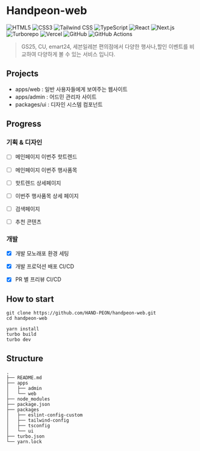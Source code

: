 # Handpeon-web

![HTML5](https://img.shields.io/static/v1?style=for-the-badge&message=HTML5&color=E34F26&logo=HTML5&logoColor=FFFFFF&label=) ![CSS3](https://img.shields.io/static/v1?style=for-the-badge&message=CSS3&color=1572B6&logo=CSS3&logoColor=FFFFFF&label=) ![Tailwind CSS](https://img.shields.io/static/v1?style=for-the-badge&message=Tailwind+CSS&color=222222&logo=Tailwind+CSS&logoColor=06B6D4&label=) ![TypeScript](https://img.shields.io/static/v1?style=for-the-badge&message=TypeScript&color=3178C6&logo=TypeScript&logoColor=FFFFFF&label=) ![React](https://img.shields.io/static/v1?style=for-the-badge&message=React&color=222222&logo=React&logoColor=61DAFB&label=) ![Next.js](https://img.shields.io/static/v1?style=for-the-badge&message=Next.js&color=000000&logo=Next.js&logoColor=FFFFFF&label=) ![Turborepo](https://img.shields.io/static/v1?style=for-the-badge&message=Turborepo&color=EF4444&logo=Turborepo&logoColor=FFFFFF&label=) ![Vercel](https://img.shields.io/static/v1?style=for-the-badge&message=Vercel&color=000000&logo=Vercel&logoColor=FFFFFF&label=) ![GitHub](https://img.shields.io/static/v1?style=for-the-badge&message=GitHub&color=181717&logo=GitHub&logoColor=FFFFFF&label=) ![GitHub Actions](https://img.shields.io/static/v1?style=for-the-badge&message=GitHub+Actions&color=2088FF&logo=GitHub+Actions&logoColor=FFFFFF&label=)

> GS25, CU, emart24, 세븐일레븐 편의점에서 다양한 행사나,할인 이벤트를 비교하여 다양하게 볼 수 있는 서비스 입니다.

## Projects

- apps/web : 일반 사용자들에게 보여주는 웹사이트
- apps/admin : 어드민 관리자 사이트
- packages/ui : 디자인 시스템 컴포넌트 


## Progress

### 기획 & 디자인

- [ ] 메인페이지 이번주 핫트렌드
- [ ] 메인페이지 이번주 행사품목
- [ ] 핫트렌드 상세페이지
- [ ] 이번주 행사품목 상세 페이지
- [ ] 검색페이지
- [ ] 추천 콘텐츠 


### 개발

- [x] 개발 모노래포 환경 세팅
- [x] 개발 프로덕션 배포 CI/CD 
- [x] PR 별 프리뷰 CI/CD 

      
      
## How to start

```shell
git clone https://github.com/HAND-PEON/handpeon-web.git
cd handpeon-web

yarn install
turbo build
turbo dev
```

## Structure

```
.
├── README.md
├── apps
│   ├── admin
│   └── web
├── node_modules
├── package.json
├── packages
│   ├── eslint-config-custom
│   ├── tailwind-config
│   ├── tsconfig
│   └── ui
├── turbo.json
└── yarn.lock
```

